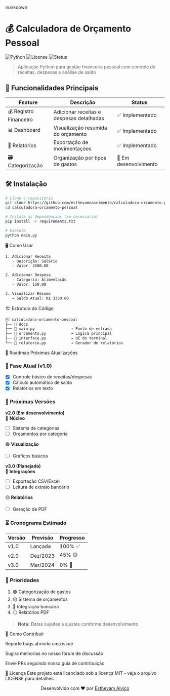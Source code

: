 markdown
# 💰 Calculadora de Orçamento Pessoal

![Python](https://img.shields.io/badge/python-3.8+-blue?logo=python&logoColor=white)
![License](https://img.shields.io/badge/license-MIT-green)
![Status](https://img.shields.io/badge/status-stable-brightgreen)

> Aplicação Python para gestão financeira pessoal com controle de receitas, despesas e análise de saldo

## 🌟 Funcionalidades Principais

| Feature | Descrição | Status |
|---------|-----------|--------|
| 💰 Registro Financeiro | Adicionar receitas e despesas detalhadas | ✅ Implementado |
| 📊 Dashboard | Visualização resumida do orçamento | ✅ Implementado |
| 📝 Relatórios | Exportação de movimentações | ✅ Implementado |
| 🗃️ Categorização | Organização por tipos de gastos | 🚧 Em desenvolvimento |

## 🛠️ Instalação

```bash
# Clone o repositório
git clone https://github.com/esthevamnascimento/calculadora-orcamento-pessoal.git
cd calculadora-orcamento-pessoal

# Instale as dependências (se necessário)
pip install -r requirements.txt

# Execute
python main.py
```
🖥️ Como Usar
```bash
1. Adicionar Receita
   - Descrição: Salário 
   - Valor: 3500.00

2. Adicionar Despesa
   - Categoria: Alimentação
   - Valor: 150.00

3. Visualizar Resumo
   → Saldo Atual: R$ 3350.00
```
🏗️ Estrutura do Código
```bash
📦 calculadora-orcamento-pessoal
├── 📂 docs
├── 📜 main.py                → Ponto de entrada
├── 📜 orcamento.py           → Lógica principal
├── 📜 interface.py           → UI do terminal
└── 📜 relatorio.py           → Gerador de relatórios
```
🚧 Roadmap
Próximas Atualizações




### 📅 Fase Atual (v1.0)
- [x] Controle básico de receitas/despesas  
- [x] Cálculo automático de saldo  
- [x] Relatórios em texto  

### 🚀 Próximas Versões

**v2.0 (Em desenvolvimento)**  
🔵 **Núcleo**  
- [ ] Sistema de categorias  
- [ ] Orçamentos por categoria  

🟢 **Visualização**  
- [ ] Gráficos básicos  

**v3.0 (Planejado)**  
🔴 **Integrações**  
- [ ] Exportação CSV/Excel  
- [ ] Leitura de extrato bancário  

🟡 **Relatórios**  
- [ ] Geração de PDF  

### ⏳ Cronograma Estimado

| Versão | Previsão     | Progresso |
|--------|-------------|-----------|
| v1.0   | Lançada     | 100% ✅    |
| v2.0   | Dez/2023    | 45% 🟡     |
| v3.0   | Mar/2024    | 0% 🔴      |

### 📌 Prioridades

1. 🟢 Categorização de gastos  
2. 🟡 Sistema de orçamentos  
3. 🔴 Integração bancária  
4. ⚪ Relatórios PDF  

> **Nota:** Datas sujeitas a ajustes conforme desenvolvimento


🤝 Como Contribuir

Reporte bugs abrindo uma issue

Sugira melhorias no nosso fórum de discussão

Envie PRs seguindo nosso guia de contribuição

📄 Licença
Este projeto está licenciado sob a licença MIT - veja o arquivo LICENSE para detalhes.

<div align="center"> <p>Desenvolvido com ❤️ por <a href="https://www.linkedin.com/in/esthevam-alvico-25518728b">Esthevam Alvico</a></p> </div> 
